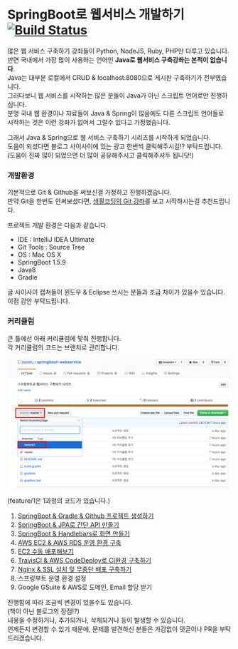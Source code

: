 # SpringBoot로 웹서비스 개발하기 [![Build Status](https://travis-ci.org/jojoldu/springboot-webservice.svg?branch=master)](https://travis-ci.org/jojoldu/springboot-webservice)

많은 웹 서비스 구축하기 강좌들이 Python, NodeJS, Ruby, PHP만 다루고 있습니다.  
반면 국내에서 가장 많이 사용하는 언어인 **Java로 웹서비스 구축강좌는 본적이 없습니다**.  
Java는 대부분 로컬에서 CRUD & localhost:8080으로 게시판 구축하기가 전부였습니다.  
그러다보니 웹 서비스를 시작하는 많은 분들이 Java가 아닌 스크립트 언어로만 진행하십니다.  
분명 국내 웹 환경이나 자료들이 Java & Spring이 많음에도 다른 스크립트 언어들로 시작하는 것은 이런 강좌가 없어서 그럴수 있다고 가정했습니다.  
  
그래서 Java & Spring으로 웹 서비스 구축하기 시리즈를 시작하게 되었습니다.  
도움이 되셨다면 블로그 사이사이에 있는 광고 한번씩 클릭해주시길!? 부탁드립니다.  
(도움이 진짜 많이 되었으면 더 많이 공유해주시고 클릭해주셔두 됩니닷!)  
  
### 개발환경

기본적으로 Git & Github을 써보신걸 가정하고 진행하겠습니다.  
만약 Git을 한번도 안써보셨다면, [생활코딩의 Git 강좌](https://opentutorials.org/course/1492)를 보고 시작하시는걸 추천드립니다.  
  
프로젝트 개발 환경은 다음과 같습니다.

* IDE : IntelliJ IDEA Ultimate
* Git Tools : Source Tree
* OS : Mac OS X
* SpringBoot 1.5.9
* Java8
* Gradle

글 사이사이 캡쳐들이 윈도우 & Eclipse 쓰시는 분들과 조금 차이가 있을수 있습니다.  
이점 감안 부탁드립니다.  

### 커리큘럼

큰 틀에선 아래 커리큘럼에 맞춰 진행합니다.  
각 커리큘럼의 코드는 브랜치로 관리합니다.  

![브랜치관리](./tutorial/images/브랜치관리.png)

(feature/1은 1과정의 코드가 있습니다.)  
  
1. [SpringBoot & Gradle & Github 프로젝트 생성하기](http://jojoldu.tistory.com/250)
2. [SpringBoot & JPA로 간단 API 만들기](http://jojoldu.tistory.com/251)
3. [SpringBoot & Handlebars로 화면 만들기](http://jojoldu.tistory.com/255)
4. [AWS EC2 & AWS RDS 운영 환경 구축](http://jojoldu.tistory.com/259)
5. [EC2 수동 배포해보기](http://jojoldu.tistory.com/263)  
6. [TravisCI & AWS CodeDeploy로 CI환경 구축하기](http://jojoldu.tistory.com/265)
7. [Nginx & SSL 설치 및 무중단 배포 구축하기](http://jojoldu.tistory.com/267)
8. 스프링부트 운영 환경 설정
9. Google GSuite & AWS로 도메인, Email 할당 받기

진행함에 따라 조금씩 변경이 있을수도 있습니다.  
(책이 아닌 블로그의 장점!?)  
내용을 수정하거나, 추가되거나, 삭제되거나 등이 발생할 수 있습니다.  
언제든지 변경할 수 있기 때문에, 문제를 발견하신 분들은 가감없이 댓글이나 PR을 부탁드리겠습니다.  

